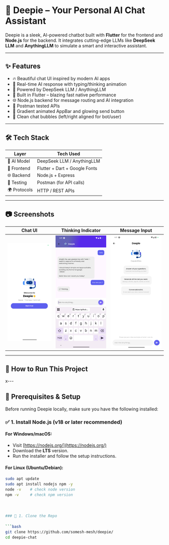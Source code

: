 # 🤖 Deepie – Your Personal AI Chat Assistant

Deepie is a sleek, AI-powered chatbot built with **Flutter** for the frontend and **Node.js** for the backend. It integrates cutting-edge LLMs like **DeepSeek LLM** and **AnythingLLM** to simulate a smart and interactive assistant.

---

## ✨ Features

- 🔥 Beautiful chat UI inspired by modern AI apps
- 🧠 Real-time AI response with typing/thinking animation
- 🤖 Powered by DeepSeek LLM / AnythingLLM
- 🚀 Built in Flutter – blazing fast native performance
- 🌐 Node.js backend for message routing and AI integration
- 🧪 Postman tested APIs
- 🎨 Gradient animated AppBar and glowing send button
- 💬 Clean chat bubbles (left/right aligned for bot/user)

---

## 🛠️ Tech Stack

| Layer        | Tech Used                |
| ------------ | ------------------------ |
| 🧠 AI Model   | DeepSeek LLM / AnythingLLM |
| 📱 Frontend   | Flutter + Dart + Google Fonts |
| 🌐 Backend    | Node.js + Express        |
| 🧪 Testing    | Postman (for API calls)  |
| 🌍 Protocols  | HTTP / REST APIs         |

---

## 📷 Screenshots

| Chat UI | Thinking Indicator | Message Input |
|--------|--------------------|----------------|
| ![chat_ui](https://github.com/somesh-mesh/deepie/blob/main/assets/deepie_home.png) | ![thinking](https://github.com/somesh-mesh/deepie/blob/main/assets/chat_screen-with_thinking.png) | ![input](https://github.com/somesh-mesh/deepie/blob/main/assets/deepie_chat_main.png) |

---

## 🚀 How to Run This Project

x---

## 🧰 Prerequisites & Setup

Before running Deepie locally, make sure you have the following installed:

### ✅ 1. Install Node.js (v18 or later recommended)

#### For Windows/macOS:
- Visit [https://nodejs.org/](https://nodejs.org/)  
- Download the **LTS** version.
- Run the installer and follow the setup instructions.

#### For Linux (Ubuntu/Debian):
```bash
sudo apt update
sudo apt install nodejs npm -y
node -v    # check node version
npm -v     # check npm version



### 🧩 1. Clone the Repo

```bash
git clone https://github.com/somesh-mesh/deepie/
cd deepie-chat
